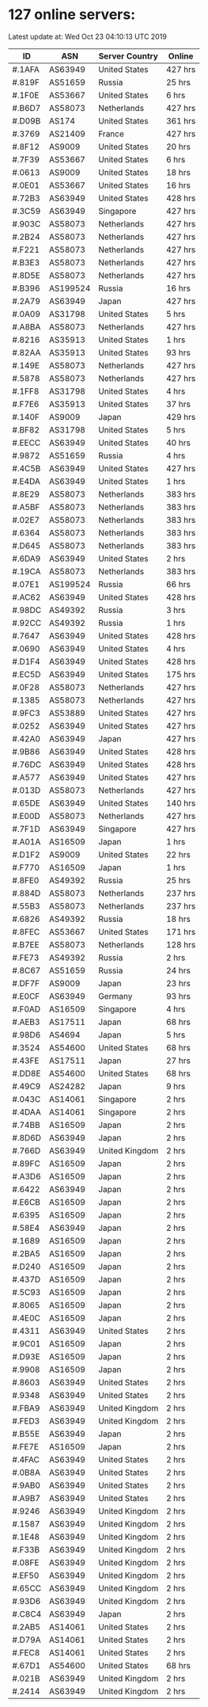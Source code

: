 # 127 online servers:

Latest update at: Wed Oct 23 04:10:13 UTC 2019

| ID | ASN | Server Country | Online |
| -- | --- | -------------- | ------ |
| #.1AFA | AS63949 | United States | 427 hrs |
| #.819F | AS51659 | Russia | 25 hrs |
| #.1F0E | AS53667 | United States | 6 hrs |
| #.B6D7 | AS58073 | Netherlands | 427 hrs |
| #.D09B | AS174 | United States | 361 hrs |
| #.3769 | AS21409 | France | 427 hrs |
| #.8F12 | AS9009 | United States | 20 hrs |
| #.7F39 | AS53667 | United States | 6 hrs |
| #.0613 | AS9009 | United States | 18 hrs |
| #.0E01 | AS53667 | United States | 16 hrs |
| #.72B3 | AS63949 | United States | 428 hrs |
| #.3C59 | AS63949 | Singapore | 427 hrs |
| #.903C | AS58073 | Netherlands | 427 hrs |
| #.2B24 | AS58073 | Netherlands | 427 hrs |
| #.F221 | AS58073 | Netherlands | 427 hrs |
| #.B3E3 | AS58073 | Netherlands | 427 hrs |
| #.8D5E | AS58073 | Netherlands | 427 hrs |
| #.B396 | AS199524 | Russia | 16 hrs |
| #.2A79 | AS63949 | Japan | 427 hrs |
| #.0A09 | AS31798 | United States | 5 hrs |
| #.A8BA | AS58073 | Netherlands | 427 hrs |
| #.8216 | AS35913 | United States | 1 hrs |
| #.82AA | AS35913 | United States | 93 hrs |
| #.149E | AS58073 | Netherlands | 427 hrs |
| #.5878 | AS58073 | Netherlands | 427 hrs |
| #.1FF8 | AS31798 | United States | 4 hrs |
| #.F7E6 | AS35913 | United States | 37 hrs |
| #.140F | AS9009 | Japan | 429 hrs |
| #.BF82 | AS31798 | United States | 5 hrs |
| #.EECC | AS63949 | United States | 40 hrs |
| #.9872 | AS51659 | Russia | 4 hrs |
| #.4C5B | AS63949 | United States | 427 hrs |
| #.E4DA | AS63949 | United States | 1 hrs |
| #.8E29 | AS58073 | Netherlands | 383 hrs |
| #.A5BF | AS58073 | Netherlands | 383 hrs |
| #.02E7 | AS58073 | Netherlands | 383 hrs |
| #.6364 | AS58073 | Netherlands | 383 hrs |
| #.D645 | AS58073 | Netherlands | 383 hrs |
| #.6DA9 | AS63949 | United States | 2 hrs |
| #.19CA | AS58073 | Netherlands | 383 hrs |
| #.07E1 | AS199524 | Russia | 66 hrs |
| #.AC62 | AS63949 | United States | 428 hrs |
| #.98DC | AS49392 | Russia | 3 hrs |
| #.92CC | AS49392 | Russia | 1 hrs |
| #.7647 | AS63949 | United States | 428 hrs |
| #.0690 | AS63949 | United States | 4 hrs |
| #.D1F4 | AS63949 | United States | 428 hrs |
| #.EC5D | AS63949 | United States | 175 hrs |
| #.0F28 | AS58073 | Netherlands | 427 hrs |
| #.1385 | AS58073 | Netherlands | 427 hrs |
| #.9FC3 | AS53889 | United States | 427 hrs |
| #.0252 | AS63949 | United States | 427 hrs |
| #.42A0 | AS63949 | Japan | 427 hrs |
| #.9B86 | AS63949 | United States | 428 hrs |
| #.76DC | AS63949 | United States | 428 hrs |
| #.A577 | AS63949 | United States | 427 hrs |
| #.013D | AS58073 | Netherlands | 427 hrs |
| #.65DE | AS63949 | United States | 140 hrs |
| #.E00D | AS58073 | Netherlands | 427 hrs |
| #.7F1D | AS63949 | Singapore | 427 hrs |
| #.A01A | AS16509 | Japan | 1 hrs |
| #.D1F2 | AS9009 | United States | 22 hrs |
| #.F770 | AS16509 | Japan | 1 hrs |
| #.8FE0 | AS49392 | Russia | 25 hrs |
| #.884D | AS58073 | Netherlands | 237 hrs |
| #.55B3 | AS58073 | Netherlands | 237 hrs |
| #.6826 | AS49392 | Russia | 18 hrs |
| #.8FEC | AS53667 | United States | 171 hrs |
| #.B7EE | AS58073 | Netherlands | 128 hrs |
| #.FE73 | AS49392 | Russia | 2 hrs |
| #.8C67 | AS51659 | Russia | 24 hrs |
| #.DF7F | AS9009 | Japan | 23 hrs |
| #.E0CF | AS63949 | Germany | 93 hrs |
| #.F0AD | AS16509 | Singapore | 4 hrs |
| #.AEB3 | AS17511 | Japan | 68 hrs |
| #.98D6 | AS4694 | Japan | 5 hrs |
| #.3524 | AS54600 | United States | 68 hrs |
| #.43FE | AS17511 | Japan | 27 hrs |
| #.DD8E | AS54600 | United States | 68 hrs |
| #.49C9 | AS24282 | Japan | 9 hrs |
| #.043C | AS14061 | Singapore | 2 hrs |
| #.4DAA | AS14061 | Singapore | 2 hrs |
| #.74BB | AS16509 | Japan | 2 hrs |
| #.8D6D | AS63949 | Japan | 2 hrs |
| #.766D | AS63949 | United Kingdom | 2 hrs |
| #.89FC | AS16509 | Japan | 2 hrs |
| #.A3D6 | AS16509 | Japan | 2 hrs |
| #.6422 | AS63949 | Japan | 2 hrs |
| #.E6CB | AS16509 | Japan | 2 hrs |
| #.6395 | AS16509 | Japan | 2 hrs |
| #.58E4 | AS63949 | Japan | 2 hrs |
| #.1689 | AS16509 | Japan | 2 hrs |
| #.2BA5 | AS16509 | Japan | 2 hrs |
| #.D240 | AS16509 | Japan | 2 hrs |
| #.437D | AS16509 | Japan | 2 hrs |
| #.5C93 | AS16509 | Japan | 2 hrs |
| #.8065 | AS16509 | Japan | 2 hrs |
| #.4E0C | AS16509 | Japan | 2 hrs |
| #.4311 | AS63949 | United States | 2 hrs |
| #.9C01 | AS16509 | Japan | 2 hrs |
| #.D93E | AS16509 | Japan | 2 hrs |
| #.9908 | AS16509 | Japan | 2 hrs |
| #.8603 | AS63949 | United States | 2 hrs |
| #.9348 | AS63949 | United States | 2 hrs |
| #.FBA9 | AS63949 | United Kingdom | 2 hrs |
| #.FED3 | AS63949 | United Kingdom | 2 hrs |
| #.B55E | AS63949 | Japan | 2 hrs |
| #.FE7E | AS16509 | Japan | 2 hrs |
| #.4FAC | AS63949 | United States | 2 hrs |
| #.0B8A | AS63949 | United States | 2 hrs |
| #.9AB0 | AS63949 | United States | 2 hrs |
| #.A9B7 | AS63949 | United States | 2 hrs |
| #.9246 | AS63949 | United Kingdom | 2 hrs |
| #.1587 | AS63949 | United Kingdom | 2 hrs |
| #.1E48 | AS63949 | United Kingdom | 2 hrs |
| #.F33B | AS63949 | United Kingdom | 2 hrs |
| #.08FE | AS63949 | United Kingdom | 2 hrs |
| #.EF50 | AS63949 | United Kingdom | 2 hrs |
| #.65CC | AS63949 | United Kingdom | 2 hrs |
| #.93D6 | AS63949 | United Kingdom | 2 hrs |
| #.C8C4 | AS63949 | Japan | 2 hrs |
| #.2AB5 | AS14061 | United States | 2 hrs |
| #.D79A | AS14061 | United States | 2 hrs |
| #.FEC8 | AS14061 | United States | 2 hrs |
| #.67D1 | AS54600 | United States | 68 hrs |
| #.021B | AS63949 | United Kingdom | 2 hrs |
| #.2414 | AS63949 | United Kingdom | 2 hrs |

